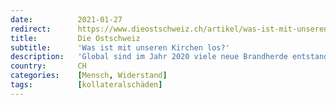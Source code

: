 ```yaml
---
date:          2021-01-27
redirect:      https://www.dieostschweiz.ch/artikel/was-ist-mit-unseren-kirchen-los-WoQdj4Q
title:         Die Ostschweiz
subtitle:      'Was ist mit unseren Kirchen los?'
description:   'Global sind im Jahr 2020 viele neue Brandherde entstanden. Nicht aufgrund von Corona, sondern durch die Massnahmen, auch denen, die bei uns ergriffen werden. Wo bleibt das Christentum in dieser Situation? Und wo die Kirchen? Ein Gastbeitrag von Benjamin Kilchör.'
country:       CH
categories:    [Mensch, Widerstand]
tags:          [kollateralschäden]
---
```

